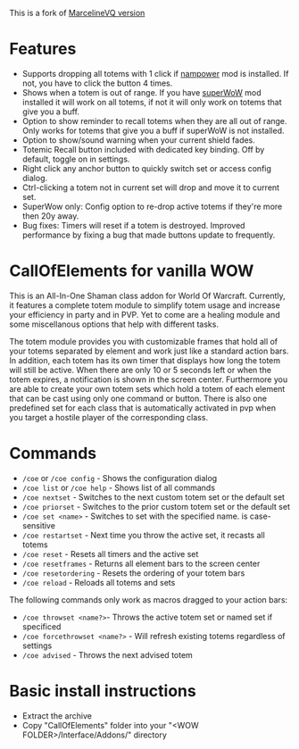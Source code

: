 This is a fork of [MarcelineVQ version](https://github.com/MarcelineVQ/CallOfElements)

# Features
* Supports dropping all totems with 1 click if [nampower](https://gitea.com/avitasia/nampower) mod is installed. If not, you have to click the button 4 times.
* Shows when a totem is out of range. If you have [superWoW](https://github.com/balakethelock/SuperWoW) mod installed it will work on all totems, if not it will only work on totems that give you a buff.
* Option to show reminder to recall totems when they are all out of range. Only works for totems that give you a buff if superWoW is not installed.
* Option to show/sound warning when your current shield fades.
* Totemic Recall button included with dedicated key binding. Off by default, toggle on in settings.
* Right click any anchor button to quickly switch set or access config dialog.
* Ctrl-clicking a totem not in current set will drop and move it to current set.
* SuperWow only: Config option to re-drop active totems if they're more then 20y away.
* Bug fixes: Timers will reset if a totem is destroyed. Improved performance by fixing a bug that made buttons update to frequently.

# CallOfElements for vanilla WOW

This is an All-In-One Shaman class addon for World Of Warcraft.
Currently, it features a complete totem module to simplify totem usage
and increase your efficiency in party and in PVP.
Yet to come are a healing module and some miscellanous options that
help with different tasks.

The totem module provides you with customizable frames that hold all
of your totems separated by element and work just like a standard action bars. 
In addition, each totem has its own timer that displays how long the totem 
will still be active. When there are only 10 or 5 seconds left or when
the totem expires, a notification is shown in the screen center.
Furthermore you are able to create your own totem sets which hold a totem
of each element that can be cast using only one command or button. 
There is also one predefined set for each class that is automatically 
activated in pvp when you target a hostile player of the corresponding class. 

# Commands

* `/coe` or `/coe config` - Shows the configuration dialog
* `/coe list` or `/coe help` - Shows list of all commands
* `/coe nextset` - Switches to the next custom totem set or the default set
* `/coe priorset` - Switches to the prior custom totem set or the default set
* `/coe set <name>` - Switches to set with the specified name. <name> is case-sensitive
* `/coe restartset` - Next time you throw the active set, it recasts all totems
* `/coe reset` - Resets all timers and the active set
* `/coe resetframes` - Returns all element bars to the screen center
* `/coe resetordering` - Resets the ordering of your totem bars
* `/coe reload` - Reloads all totems and sets

The following commands only work as macros dragged to your action bars:
* `/coe throwset <name?>`- Throws the active totem set or named set if specificed
* `/coe forcethrowset <name?>` - Will refresh existing totems regardless of settings
* `/coe advised` - Throws the next advised totem

# Basic install instructions

- Extract the archive
- Copy "CallOfElements" folder into your "\<WOW FOLDER>/Interface/Addons/" directory
